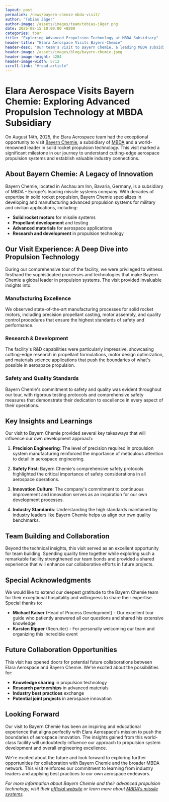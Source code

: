```yaml
---
layout: post
permalink: /news/bayern-chemie-mbda-visit/
author: "Tobias Jäger"
author-image: /assets/images/team/tobias-jäger.png
date: 2025-08-15 10:00:00 +0200
categories: tour
title: "Exploring Advanced Propulsion Technology at MBDA Subsidiary"
header-title: "Elara Aerospace Visits Bayern-Chemie"
header-desc: "Our team's visit to Bayern Chemie, a leading MBDA subsidiary specializing in solid rocket propulsion systems"
header-image: /assets/images/blog/bayern-chemie.jpeg
header-image-height: 4284
header-image-width: 5712
scroll-link: "#read-article"
---
```


# Elara Aerospace Visits Bayern Chemie: Exploring Advanced Propulsion Technology at MBDA Subsidiary

On August 14th, 2025, the Elara Aerospace team had the exceptional opportunity to visit [Bayern Chemie](https://www.bayern-chemie.de/), a subsidiary of [MBDA](https://www.mbda-systems.com/) and a world-renowned leader in solid rocket propulsion technology. This visit marked a significant milestone in our journey to understand cutting-edge aerospace propulsion systems and establish valuable industry connections.

## About Bayern Chemie: A Legacy of Innovation

Bayern Chemie, located in Aschau am Inn, Bavaria, Germany, is a subsidiary of MBDA - Europe's leading missile systems company. With decades of expertise in solid rocket propulsion, Bayern Chemie specializes in developing and manufacturing advanced propulsion systems for military and civilian applications, including:

- **Solid rocket motors** for missile systems
- **Propellant development** and testing
- **Advanced materials** for aerospace applications
- **Research and development** in propulsion technology

## Our Visit Experience: A Deep Dive into Propulsion Technology

During our comprehensive tour of the facility, we were privileged to witness firsthand the sophisticated processes and technologies that make Bayern Chemie a global leader in propulsion systems. The visit provided invaluable insights into:

### Manufacturing Excellence
We observed state-of-the-art manufacturing processes for solid rocket motors, including precision propellant casting, motor assembly, and quality control procedures that ensure the highest standards of safety and performance.

### Research & Development
The facility's R&D capabilities were particularly impressive, showcasing cutting-edge research in propellant formulations, motor design optimization, and materials science applications that push the boundaries of what's possible in aerospace propulsion.

### Safety and Quality Standards
Bayern Chemie's commitment to safety and quality was evident throughout our tour, with rigorous testing protocols and comprehensive safety measures that demonstrate their dedication to excellence in every aspect of their operations.

## Key Insights and Learnings

Our visit to Bayern Chemie provided several key takeaways that will influence our own development approach:

1. **Precision Engineering**: The level of precision required in propulsion system manufacturing reinforced the importance of meticulous attention to detail in aerospace engineering.

2. **Safety First**: Bayern Chemie's comprehensive safety protocols highlighted the critical importance of safety considerations in all aerospace operations.

3. **Innovation Culture**: The company's commitment to continuous improvement and innovation serves as an inspiration for our own development processes.

4. **Industry Standards**: Understanding the high standards maintained by industry leaders like Bayern Chemie helps us align our own quality benchmarks.

## Team Building and Collaboration

Beyond the technical insights, this visit served as an excellent opportunity for team building. Spending quality time together while exploring such a remarkable facility strengthened our team bonds and provided a shared experience that will enhance our collaborative efforts in future projects.

## Special Acknowledgments

We would like to extend our deepest gratitude to the Bayern Chemie team for their exceptional hospitality and willingness to share their expertise. Special thanks to:

- **Michael Kaiser** (Head of Process Development) - Our excellent tour guide who patiently answered all our questions and shared his extensive knowledge
- **Karsten Ripper** (Recruiter) - For personally welcoming our team and organizing this incredible event

## Future Collaboration Opportunities

This visit has opened doors for potential future collaborations between Elara Aerospace and Bayern Chemie. We're excited about the possibilities for:

- **Knowledge sharing** in propulsion technology
- **Research partnerships** in advanced materials
- **Industry best practices** exchange
- **Potential joint projects** in aerospace innovation

## Looking Forward

Our visit to Bayern Chemie has been an inspiring and educational experience that aligns perfectly with Elara Aerospace's mission to push the boundaries of aerospace innovation. The insights gained from this world-class facility will undoubtedly influence our approach to propulsion system development and overall engineering excellence.

We're excited about the future and look forward to exploring further opportunities for collaboration with Bayern Chemie and the broader MBDA network. This visit reinforces our commitment to learning from industry leaders and applying best practices to our own aerospace endeavors.

*For more information about Bayern Chemie and their advanced propulsion technology, visit their [official website](https://www.bayern-chemie.de/) or learn more about [MBDA's missile systems](https://www.mbda-systems.com/).*
